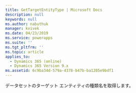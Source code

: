 ```yaml
---
title: GetTargetEntityType | Microsoft Docs
description: null
keywords: null
ms.author: nabuthuk
manager: kvivek
ms.date: 04/23/2019
ms.service: powerapps
ms.suite: ''
ms.tgt_pltfrm: ''
ms.topic: article
applies_to:
  - Dynamics 365 (online)
  - Dynamics 365 Version 9.x
ms.assetid: 6c9ba34d-579a-4378-b47b-ba1205e9bdf1
---
```


データセットのターゲット エンティティの種類名を取得します。
